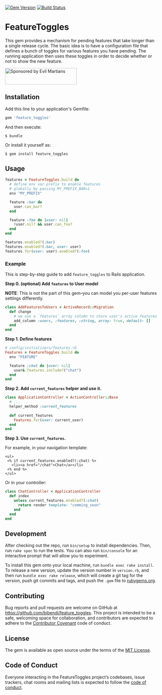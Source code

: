 [![Gem Version](https://badge.fury.io/rb/feature_toggles.svg)](https://badge.fury.io/rb/feature_toggles)
[![Build Status](https://travis-ci.org/bibendi/feature_toggles.svg?branch=master)](https://travis-ci.org/bibendi/feature_toggles)

# FeatureToggles

This gem provides a mechanism for pending features that take longer than a single release cycle. The basic idea is to have a configuration file that defines a bunch of toggles for various features you have pending. The running application then uses these toggles in order to decide whether or not to show the new feature.

<a href="https://evilmartians.com/?utm_source=activerecord-postgres_enum">
<img src="https://evilmartians.com/badges/sponsored-by-evil-martians.svg" alt="Sponsored by Evil Martians" width="236" height="54"></a>

## Installation

Add this line to your application's Gemfile:

```ruby
gem 'feature_toggles'
```

And then execute:

    $ bundle

Or install it yourself as:

    $ gem install feature_toggles

## Usage

```ruby
features = FeatureToggles.build do
  # define env var prefix to enable features
  # globally by passing MY_PREFIX_BAR=1
  env "MY_PREFIX"

  feature :bar do
    user.can_bar?
  end

  feature :foo do |user: nil|
    !user.nil? && user.can_foo?
  end
end

features.enabled?(:bar)
features.enabled?(:bar, user: user)
features.for(user: user).enabled?(:foo)
```

### Example

This is step-by-step guide to add `feature_toggles` to Rails application.

**Step 0. (optional) Add `features` to User model**

**NOTE**: This is not the part of this gem–you can model you per-user features settings differently.

```ruby
class AddFeaturesToUsers < ActiveRecord::Migration
  def change
    # we use a `features` array column to store user's active features
    add_column :users, :features, :string, array: true, default: []
  end
end
```

**Step 1. Define features**

```ruby
# config/initializers/features.rb
Features = FeatureToggles.build do
  env "FEATURE"

  feature :chat do |user: nil|
    user&.features.include?("chat")
  end
end
```

**Step 2. Add `current_features` helper and use it.**

```ruby
class ApplicationController < ActionController::Base
  # ...
  helper_method :current_features
  
  def current_features
    Features.for(user: current_user)
  end
end
```

**Step 3. Use `current_features`.**

For example, in your navigation template:

```erb
<ul>
 <% if current_features.enabled?(:chat) %>
   <li><a href="/chat">Chat</a></li>
 <% end %>
</ul>
```

Or in your controller:

```ruby
class ChatController < ApplicationController
  def index
    unless current_features.enabled?(:chat)
      return render template: "comming_soon"
    end
  end
end
```

## Development

After checking out the repo, run `bin/setup` to install dependencies. Then, run `rake spec` to run the tests. You can also run `bin/console` for an interactive prompt that will allow you to experiment.

To install this gem onto your local machine, run `bundle exec rake install`. To release a new version, update the version number in `version.rb`, and then run `bundle exec rake release`, which will create a git tag for the version, push git commits and tags, and push the `.gem` file to [rubygems.org](https://rubygems.org).

## Contributing

Bug reports and pull requests are welcome on GitHub at https://github.com/bibendi/feature_toggles. This project is intended to be a safe, welcoming space for collaboration, and contributors are expected to adhere to the [Contributor Covenant](http://contributor-covenant.org) code of conduct.

## License

The gem is available as open source under the terms of the [MIT License](https://opensource.org/licenses/MIT).

## Code of Conduct

Everyone interacting in the FeatureToggles project’s codebases, issue trackers, chat rooms and mailing lists is expected to follow the [code of conduct](https://github.com/bibendi/feature_toggles/blob/master/CODE_OF_CONDUCT.md).
